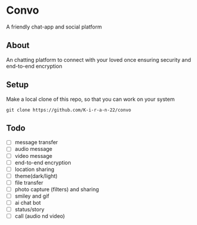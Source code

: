 # Convo

A friendly chat-app and social platform

## **About**
An chatting platform to connect with your loved once ensuring security and end-to-end encryption 

## Setup

Make a local clone of this repo, so that you can work on your system
```
git clone https://github.com/K-i-r-a-n-22/convo
```

## **Todo**

- [ ] message transfer 
- [ ] audio message
- [ ] video message
- [ ] end-to-end encryption
- [ ] location sharing
- [ ] theme(dark/light)
- [ ] file transfer
- [ ] photo capture (filters) and sharing
- [ ] smiley and gif
- [ ] ai chat bot
- [ ] status/story
- [ ] call (audio nd video)
